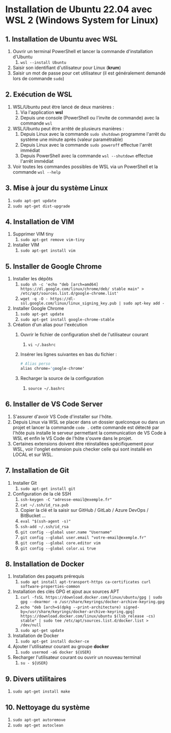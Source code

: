 # Installation de Ubuntu 22.04 avec WSL 2 (Windows System for Linux)

## 1. Installation de Ubuntu avec WSL

1. Ouvrir un terminal PowerShell et lancer la commande d'installation d'Ubuntu
   1. `wsl --install Ubuntu`
2. Saisir son identifiant d'utilisateur pour Linux (**krum**)
3. Saisir un mot de passe pour cet utilisateur (il est généralement demandé lors de commande `sudo`)

## 2. Exécution de WSL

1. WSL/Ubuntu peut être lancé de deux manières :
   1. Via l'application **wsl**
   2. Depuis une console (PowerShell ou l'invite de commande) avec la commande `wsl`
2. WSL/Ubuntu peut être arrêté de plusieurs manières :
   1. Depuis Linux avec la commande `sudo shutdown` programme l'arrêt du système une minute après (valeur paramétrable)
   2. Depuis Linux avec la commande `sudo poweroff` effectue l'arrêt immédiat
   3. Depuis PowerShell avec la commande `wsl --shutdown` effectue l'arrêt immédiat
3. Voir toutes les commandes possibles de WSL via un PowerShell et la commande `wsl --help`

## 3. Mise à jour du système Linux

1. `sudo apt-get update`
2. `sudo apt-get dist-upgrade`

## 4. Installation de VIM

1. Supprimer VIM tiny
   1. `sudo apt-get remove vim-tiny`
2. Installer VIM
   1. `sudo apt-get install vim`

## 5. Installer de Google Chrome

1. Installer les dépôts
   1. `sudo sh -c 'echo "deb [arch=amd64] https://dl.google.com/linux/chrome/deb/ stable main" > /etc/apt/sources.list.d/google-chrome.list'`
   2. `wget -q -O - https://dl-ssl.google.com/linux/linux_signing_key.pub | sudo apt-key add -`
2. Installer Google Chrome
   1. `sudo apt-get update`
   2. `sudo apt-get install google-chrome-stable`
3. Création d'un alias pour l'exécution
   1. Ouvrir le fichier de configuration shell de l'utilisateur courant
      1. `vi ~/.bashrc`
   2. Insérer les lignes suivantes en bas du fichier :

      ```s
      # Alias perso
      alias chrome='google-chrome'
      ```

   3. Recharger la source de la configuration
      1. `source ~/.bashrc`

## 6. Installer de VS Code Server

1. S'assurer d'avoir VS Code d'installer sur l'hôte.
2. Depuis Linux via WSL se placer dans un dossier quelconque ou dans un projet et lancer la commande `code .` cette commande est détecté par l'hôte puis installe le serveur permettant la communication de VS Code à WSL et enfin le VS Code de l'hôte s'ouvre dans le projet.
3. Certaines extensions doivent être réinstallées spécifiquement pour WSL, voir l'onglet extension puis checker celle qui sont installé en LOCAL et sur WSL.

## 7. Installation de Git

1. Installer Git
   1. `sudo apt-get install git`
2. Configuration de la clé SSH
   1. `ssh-keygen -C "adresse-email@exemple.fr"`
   2. `cat ~/.ssh/id_rsa.pub`
   3. Copier la clé et la saisir sur GitHub / GitLab / Azure DevOps / BitBucket ...
   4. `eval "$(ssh-agent -s)"`
   5. `ssh-add ~/.ssh/id_rsa`
   6. `git config --global user.name "Username"`
   7. `git config --global user.email "votre-email@exemple.fr"`
   8. `git config --global core.editor vim`
   9. `git config --global color.ui true`

## 8. Installation de Docker

1. Installation des paquets prérequis
   1. `sudo apt install apt-transport-https ca-certificates curl software-properties-common`
2. Installation des clés GPG et ajout aux sources APT
   1. `curl -fsSL https://download.docker.com/linux/ubuntu/gpg | sudo gpg --dearmor -o /usr/share/keyrings/docker-archive-keyring.gpg`
   2. `echo "deb [arch=$(dpkg --print-architecture) signed-by=/usr/share/keyrings/docker-archive-keyring.gpg] https://download.docker.com/linux/ubuntu $(lsb_release -cs) stable" | sudo tee /etc/apt/sources.list.d/docker.list > /dev/null`
   3. `sudo apt-get update`
3. Installation de Docker
   1. `sudo apt-get install docker-ce`
4. Ajouter l'utilisateur courant au groupe **docker**
   1. `sudo usermod -aG docker ${USER}`
5. Recharger l'utilisateur courant ou ouvrir un nouveau terminal
   1. `su - ${USER}`

## 9. Divers utilitaires

1. `sudo apt-get install make`

## 10. Nettoyage du système

1. `sudo apt-get autoremove`
2. `sudo apt-get autoclean`
